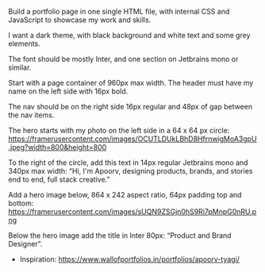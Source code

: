 Build a portfolio page in one single HTML file, with internal CSS and JavaScript to showcase my work and skills.

I want a dark theme, with black background and white text and some grey elements. 

The font should be mostly Inter, and one section on Jetbrains mono or similar. 

Start with a page container of 960px max width. The header must have my name on the left side with 16px bold. 

The nav should be on the right side 16px regular and 48px of gap between the nav items. 

The hero starts with my photo on the left side in a 64 x 64 px circle: https://framerusercontent.com/images/OCUTLDUkLBhD8HfrnwigMoA3gpU.jpeg?width=800&height=800

To the right of the circle, add this text in 14px regular Jetbrains mono and 340px max width: “Hi, I'm Apoorv, designing products, brands, and stories end to end, full stack creative.” 

Add a hero image below, 864 x 242 aspect ratio, 64px padding top and bottom: https://framerusercontent.com/images/sUQN9ZSGjn0hS9Ri7pMnpG0nRU.png

Below the hero image add the title in Inter 80px: “Product and Brand Designer”.

* Inspiration: https://www.wallofportfolios.in/portfolios/apoorv-tyagi/
